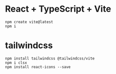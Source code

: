 # React + TypeScript + Vite
```
npm create vite@latest
npm i
```

# tailwindcss

```
npm install tailwindcss @tailwindcss/vite
npm i clsx
npm install react-icons --save

```